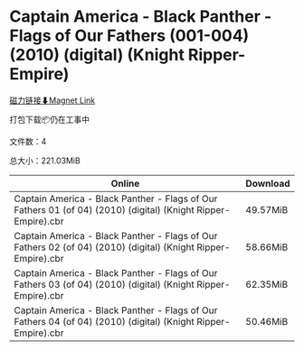 # Captain America - Black Panther - Flags of Our Fathers (001-004) (2010) (digital) (Knight Ripper-Empire)

[磁力链接⬇Magnet Link](magnet:?xt=urn:btih:bedc469e6e932f99baae3ac777ab47ad6af62e8a&dn=Captain%20America%20-%20Black%20Panther%20-%20Flags%20of%20Our%20Fathers%20%28001-004%29%20%282010%29%20%28digital%29%20%28Knight%20Ripper-Empire%29)

打包下载📦仍在工事中

文件数：4

总大小：221.03MiB

Online | Download
--- | ---
Captain America - Black Panther - Flags of Our Fathers 01 (of 04) (2010) (digital) (Knight Ripper-Empire).cbr | 49.57MiB
Captain America - Black Panther - Flags of Our Fathers 02 (of 04) (2010) (digital) (Knight Ripper-Empire).cbr | 58.66MiB
Captain America - Black Panther - Flags of Our Fathers 03 (of 04) (2010) (digital) (Knight Ripper-Empire).cbr | 62.35MiB
Captain America - Black Panther - Flags of Our Fathers 04 (of 04) (2010) (digital) (Knight Ripper-Empire).cbr | 50.46MiB